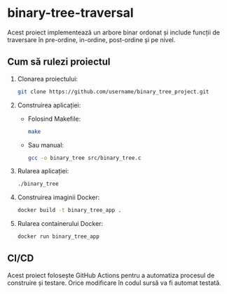 # binary-tree-traversal
Acest proiect implementează un arbore binar ordonat și include funcții de traversare în pre-ordine, in-ordine, post-ordine și pe nivel.

## Cum să rulezi proiectul

1. Clonarea proiectului:
   ```bash
   git clone https://github.com/username/binary_tree_project.git
   ```

2. Construirea aplicației:
   - Folosind Makefile:
     ```bash
     make
     ```
   - Sau manual:
     ```bash
     gcc -o binary_tree src/binary_tree.c
     ```

3. Rularea aplicației:
   ```bash
   ./binary_tree
   ```

4. Construirea imaginii Docker:
   ```bash
   docker build -t binary_tree_app .
   ```

5. Rularea containerului Docker:
   ```bash
   docker run binary_tree_app
   ```

## CI/CD

Acest proiect folosește GitHub Actions pentru a automatiza procesul de construire și testare. Orice modificare în codul sursă va fi automat testată.